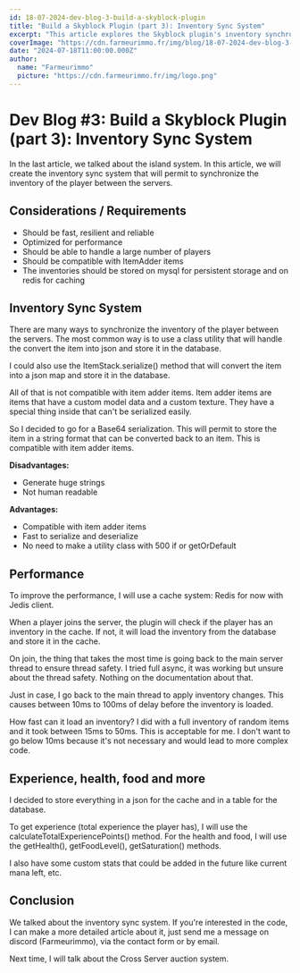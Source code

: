```yaml
---
id: 18-07-2024-dev-blog-3-build-a-skyblock-plugin
title: "Build a Skyblock Plugin (part 3): Inventory Sync System"
excerpt: "This article explores the Skyblock plugin's inventory synchronization system, detailing how player inventories are managed across servers."
coverImage: "https://cdn.farmeurimmo.fr/img/blog/18-07-2024-dev-blog-3-build-a-skyblock-plugin.jpeg"
date: "2024-07-18T11:00:00.000Z"
author:
  name: "Farmeurimmo"
  picture: "https://cdn.farmeurimmo.fr/img/logo.png"
---
```


# Dev Blog #3: Build a Skyblock Plugin (part 3): Inventory Sync System

In the last article, we talked about the island system. In this article, we will create the inventory sync system that
will permit to synchronize the inventory of the player between the servers.

## Considerations / Requirements

- Should be fast, resilient and reliable
- Optimized for performance
- Should be able to handle a large number of players
- Should be compatible with ItemAdder items
- The inventories should be stored on mysql for persistent storage and on redis for caching

## Inventory Sync System

There are many ways to synchronize the inventory of the player between the servers. The most common way is to use a
class utility that will handle the convert the item into json and store it in the database.

I could also use the ItemStack.serialize() method that will convert the item into a json map and store it in the
database.

All of that is not compatible with item adder items. Item adder items are items that have a custom model data and a
custom texture. They have a special thing inside that can't be serialized easily.

So I decided to go for a Base64 serialization. This will permit to store the item in a string format that can be
converted back to an item. This is compatible with item adder items.

**Disadvantages:**

- Generate huge strings
- Not human readable

**Advantages:**

- Compatible with item adder items
- Fast to serialize and deserialize
- No need to make a utility class with 500 if or getOrDefault

## Performance

To improve the performance, I will use a cache system: Redis for now with Jedis client.

When a player joins the server, the plugin will check if the player has an inventory in the cache. If not, it will
load the inventory from the database and store it in the cache.

On join, the thing that takes the most time is going back to the main server thread to ensure thread safety.
I tried full async, it was working but unsure about the thread safety. Nothing on the documentation about that.

Just in case, I go back to the main thread to apply inventory changes.
This causes between 10ms to 100ms of delay before the inventory is loaded.

How fast can it load an inventory? I did with a full inventory of random items and it took between 15ms to 50ms.
This is acceptable for me. I don't want to go below 10ms because it's not necessary and would lead to more complex
code.

## Experience, health, food and more

I decided to store everything in a json for the cache and in a table for the database.

To get experience (total experience the player has), I will use the calculateTotalExperiencePoints() method.
For the health and food, I will use the getHealth(), getFoodLevel(), getSaturation() methods.

I also have some custom stats that could be added in the future like current mana left, etc.

## Conclusion

We talked about the inventory sync system.
If you're interested in the code, I can make a more detailed article about it, just send me a
message on discord (Farmeurimmo), via the contact form or by email.

Next time, I will talk about the Cross Server auction system.